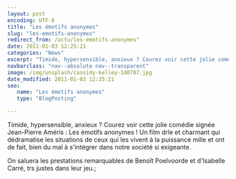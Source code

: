 ```yaml
---
layout: post
encoding: UTF-8
title: "Les émotifs anonymes"
slug: "les-emotifs-anonymes"
redirect_from: /actu/les-emotifs-anonymes"
date: 2011-01-03 12:25:21
categories: "News"
excerpt: "Timide, hypersensible, anxieux ? Courez voir cette jolie comédie signée Jean-Pierre Améris : Les émotifs anonymes !"
navbarclass: "nav--absolute nav--transparent"
image: /img/unsplash/cassidy-kelley-140787.jpg
date_modified: 2011-01-03 12:25:21
seo:
   name: "Les émotifs anonymes"
   type: "BlogPosting"

---
```

Timide, hypersensible, anxieux ? Courez voir cette jolie comédie signée Jean-Pierre Améris : Les émotifs anonymes !
Un film drle et charmant qui dédramatise les situations de ceux qui les vivent à la puissance mille et ont de fait, bien du mal à s'intégrer dans notre société si exigeante.   
  
On saluera les prestations remarquables de Benoît Poelvoorde et d'Isabelle Carré, trs justes dans leur jeu.;